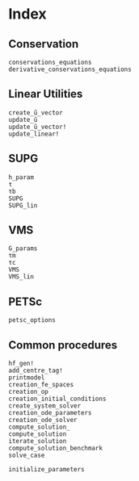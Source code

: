 # Index

## Conservation
```@docs
conservations_equations
derivative_conservations_equations
```

## Linear Utilities
```@docs
create_ũ_vector
update_ũ
update_ũ_vector!
update_linear!
```

## SUPG
```@docs
h_param
τ
τb
SUPG
SUPG_lin
```

## VMS
```@docs
G_params
τm
τc
VMS
VMS_lin
```

## PETSc
```@docs
petsc_options
```

## Common procedures
```@docs
hf_gen!
add_centre_tag!
printmodel
creation_fe_spaces
creation_op
creation_initial_conditions
create_system_solver
creation_ode_parameters
creation_ode_solver
compute_solution_
compute_solution
iterate_solution
compute_solution_benchmark
solve_case

initialize_parameters
```
